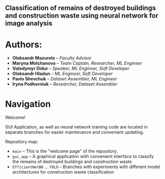 ## Classification of remains of destroyed buildings and construction waste using neural network for image analysis

# Authors:
- **Oleksandr Mazurets** – *Faculty Advisor*
- **Maryna Molchanova** – *Team Captain, Researcher, ML Engineer*
- **Volodymyr Didur** – *Speaker, ML Engineer, Soft Developer*
- **Oleksandr Hladun** – *ML Engineer, Soft Developer*
- **Pavlo Shevchuk** – *Dataset Assembler, ML Engineer*
- **Iryna Podhorniuk** – *Researcher, Dataset Assembler*

# Navigation
Welcome!

GUI Application, as well as neural network training code are located in separate branches for easier maintenance and convenient updating.

Repository map:

- `main` – This is the "welcome page" of the repository.
- `gui_app` – A graphical application with convenient interface to classify the remains of destroyed buildings and construction waste
- `EfficientNetB0` ... `YOLO` – Branches with experiments with different model architectures for construction waste classification
